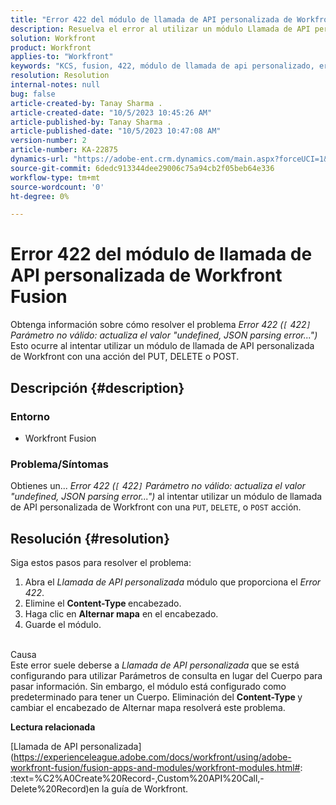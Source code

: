 ```yaml
---
title: "Error 422 del módulo de llamada de API personalizada de Workfront Fusion"
description: Resuelva el error al utilizar un módulo Llamada de API personalizada de Workfront con una acción del PUT, DELETE o POST.
solution: Workfront
product: Workfront
applies-to: "Workfront"
keywords: "KCS, fusion, 422, módulo de llamada de api personalizado, error de análisis de json, workfront"
resolution: Resolution
internal-notes: null
bug: false
article-created-by: Tanay Sharma .
article-created-date: "10/5/2023 10:45:26 AM"
article-published-by: Tanay Sharma .
article-published-date: "10/5/2023 10:47:08 AM"
version-number: 2
article-number: KA-22875
dynamics-url: "https://adobe-ent.crm.dynamics.com/main.aspx?forceUCI=1&pagetype=entityrecord&etn=knowledgearticle&id=54b5994a-6c63-ee11-be6e-6045bd006e5a"
source-git-commit: 6dedc913344dee29006c75a94cb2f05beb64e336
workflow-type: tm+mt
source-wordcount: '0'
ht-degree: 0%

---
```


# Error 422 del módulo de llamada de API personalizada de Workfront Fusion


Obtenga información sobre cómo resolver el problema *Error 422 (`[` 422`]`  Parámetro no válido: actualiza el valor &quot;undefined, JSON parsing error...&quot;)* Esto ocurre al intentar utilizar un módulo de llamada de API personalizada de Workfront con una acción del PUT, DELETE o POST.

## Descripción {#description}


### Entorno

- Workfront Fusion




### Problema/Síntomas

Obtienes un... *Error 422 (`[` 422`]`  Parámetro no válido: actualiza el valor &quot;undefined, JSON parsing error...&quot;)* al intentar utilizar un módulo de llamada de API personalizada de Workfront con una `PUT`, `DELETE`, o `POST` acción.


## Resolución {#resolution}


Siga estos pasos para resolver el problema:



1. Abra el *Llamada de API personalizada* módulo que proporciona el *Error 422*.
2. Elimine el <b>Content-Type </b>encabezado.
3. Haga clic en <b>Alternar mapa</b> en el encabezado.
4. Guarde el módulo.

<br>Causa<br>
Este error suele deberse a *Llamada de API personalizada* que se está configurando para utilizar Parámetros de consulta en lugar del Cuerpo para pasar información. Sin embargo, el módulo está configurado como predeterminado para tener un Cuerpo. Eliminación del <b>Content-Type </b>y cambiar el encabezado de Alternar mapa resolverá este problema.



<b>Lectura relacionada</b>

[Llamada de API personalizada](https://experienceleague.adobe.com/docs/workfront/using/adobe-workfront-fusion/fusion-apps-and-modules/workfront-modules.html#: :text=%C2%A0Create%20Record-,Custom%20API%20Call,-Delete%20Record)en la guía de Workfront.

